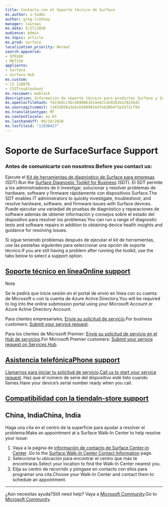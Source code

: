 ```yaml
---
title: Contacta con el Soporte técnico de Surface
ms.author: v-todmc
author: greg-lindsay
manager: laurawi
ms.date: 5/27/2020
audience: Admin
ms.topic: article
ms.prod: surface
localization_priority: Normal
search.appverid:
- SPO160
- MET150
appliesto:
- Surface
- Surface Hub
ms.custom:
- CI 118876
- CSSTroubleshoot
ms.reviewer: mablaik
description: Información de soporte técnico para productos Surface y Surface Hub de Microsoft.
ms.openlocfilehash: f423bdcc5bc4890861614e6213e9281b22925b42
ms.sourcegitcommit: 13015036a3e5cb5909924d7e4289473a1572cf9d
ms.translationtype: MT
ms.contentlocale: es-ES
ms.lasthandoff: 09/19/2020
ms.locfileid: "11030417"
---
```

# <span data-ttu-id="939b9-103">Soporte de Surface</span><span class="sxs-lookup"><span data-stu-id="939b9-103">Surface Support</span></span>

### <span data-ttu-id="939b9-104">Antes de comunicarte con nosotros:</span><span class="sxs-lookup"><span data-stu-id="939b9-104">Before you contact us:</span></span>  

<span data-ttu-id="939b9-105">Ejecute el [Kit de herramientas de diagnóstico de Surface para empresas](https://docs.microsoft.com/surface/surface-diagnostic-toolkit-business) (SDT).</span><span class="sxs-lookup"><span data-stu-id="939b9-105">Run the [Surface Diagnostic Toolkit for Business](https://docs.microsoft.com/surface/surface-diagnostic-toolkit-business) (SDT).</span></span> <span data-ttu-id="939b9-106">El SDT permite a los administradores de ti investigar, solucionar y resolver problemas de hardware, software y firmware rápidamente con dispositivos Surface.</span><span class="sxs-lookup"><span data-stu-id="939b9-106">The SDT enables IT administrators to quickly investigate, troubleshoot, and resolve hardware, software, and firmware issues with Surface devices.</span></span> <span data-ttu-id="939b9-107">Puede ejecutar una variedad de pruebas de diagnóstico y reparaciones de software además de obtener información y consejos sobre el estado del dispositivo para resolver los problemas.</span><span class="sxs-lookup"><span data-stu-id="939b9-107">You can run a range of diagnostic tests and software repairs in addition to obtaining device health insights and guidance for resolving issues.</span></span> 

<span data-ttu-id="939b9-108">Si sigue teniendo problemas después de ejecutar el kit de herramientas, use las pestañas siguientes para seleccionar una opción de soporte técnico.</span><span class="sxs-lookup"><span data-stu-id="939b9-108">If you are still having a problem after running the toolkit, use the tabs below to select a support option.</span></span>

## [<span data-ttu-id="939b9-109">Soporte técnico en línea</span><span class="sxs-lookup"><span data-stu-id="939b9-109">Online support</span></span>](#tab/online)

> [!NOTE]
> <span data-ttu-id="939b9-110">Se le pedirá que inicie sesión en el portal de envío en línea con su cuenta de Microsoft o con la cuenta de Azure Active Directory.</span><span class="sxs-lookup"><span data-stu-id="939b9-110">You will be required to log into the online submission portal using your Microsoft Account or Azure Active Directory Account.</span></span>  

<span data-ttu-id="939b9-111">Para clientes empresariales, [Envíe su solicitud de servicio](https://support.microsoft.com/supportforbusiness/productselection).</span><span class="sxs-lookup"><span data-stu-id="939b9-111">For business customers: [Submit your service request](https://support.microsoft.com/supportforbusiness/productselection).</span></span> 

<span data-ttu-id="939b9-112">Para los clientes de Microsoft Premier: [Envíe su solicitud de servicio en el Hub de servicios](https://serviceshub.microsoft.com/support/contactsupport).</span><span class="sxs-lookup"><span data-stu-id="939b9-112">For Microsoft Premier customers: [Submit your service request on Services Hub](https://serviceshub.microsoft.com/support/contactsupport).</span></span> 

 
## [<span data-ttu-id="939b9-113">Asistencia telefónica</span><span class="sxs-lookup"><span data-stu-id="939b9-113">Phone support</span></span>](#tab/phone)

<span data-ttu-id="939b9-114">[Llamarnos para iniciar tu solicitud de servicio](https://support.microsoft.com/help/4051701/global-customer-service-phone-numbers).</span><span class="sxs-lookup"><span data-stu-id="939b9-114">[Call us to start your service request](https://support.microsoft.com/help/4051701/global-customer-service-phone-numbers).</span></span> <span data-ttu-id="939b9-115">Haz que el número de serie del dispositivo esté listo cuando llames.</span><span class="sxs-lookup"><span data-stu-id="939b9-115">Have your device’s serial number ready when you call.</span></span> 

## [<span data-ttu-id="939b9-116">Compatibilidad con la tienda</span><span class="sxs-lookup"><span data-stu-id="939b9-116">In-store support</span></span>](#tab/instore)

## <span data-ttu-id="939b9-117">China, India</span><span class="sxs-lookup"><span data-stu-id="939b9-117">China, India</span></span>

<span data-ttu-id="939b9-118">Haga una cita en el centro de la superficie para ayudar a resolver el problema:</span><span class="sxs-lookup"><span data-stu-id="939b9-118">Make an appointment at a Surface Walk-In Center to help resolve your issue:</span></span>

1. <span data-ttu-id="939b9-119">Vaya a la página de [información de contacto de Surface Center-in Center](https://support.microsoft.com/help/4498593/find-surface-walk-in-center-contact-information) .</span><span class="sxs-lookup"><span data-stu-id="939b9-119">Go to the [Surface Walk-In Center Contact Information](https://support.microsoft.com/help/4498593/find-surface-walk-in-center-contact-information) page.</span></span> 
2. <span data-ttu-id="939b9-120">Selecciona tu ubicación para encontrar el centro que más te encontrarás.</span><span class="sxs-lookup"><span data-stu-id="939b9-120">Select your location to find the Walk-In Center nearest you.</span></span>  
3. <span data-ttu-id="939b9-121">Elija su centro de recorrido y póngase en contacto con ellos para programar una cita.</span><span class="sxs-lookup"><span data-stu-id="939b9-121">Choose your Walk-In Center and contact them to schedule an appointment.</span></span>


---

<span data-ttu-id="939b9-122">¿Aún necesitas ayuda?</span><span class="sxs-lookup"><span data-stu-id="939b9-122">Still need help?</span></span> <span data-ttu-id="939b9-123">Vaya a [Microsoft Community](https://answers.microsoft.com/).</span><span class="sxs-lookup"><span data-stu-id="939b9-123">Go to [Microsoft Community](https://answers.microsoft.com/).</span></span>
